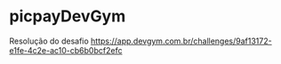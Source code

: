 # picpayDevGym
Resolução do desafio https://app.devgym.com.br/challenges/9af13172-e1fe-4c2e-ac10-cb6b0bcf2efc
